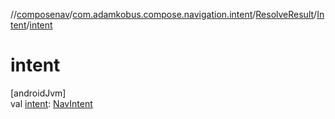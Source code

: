 //[composenav](../../../../index.md)/[com.adamkobus.compose.navigation.intent](../../index.md)/[ResolveResult](../index.md)/[Intent](index.md)/[intent](intent.md)

# intent

[androidJvm]\
val [intent](intent.md): [NavIntent](../../-nav-intent/index.md)

